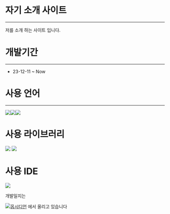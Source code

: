 자기 소개 사이트
====
***
저를 소개 하는 사이트 입니다.

개발기간
====
***
* 23-12-11  ~ Now

사용 언어 
====
***
<img src="https://img.shields.io/badge/javascript-F7DF1E?style=for-the-badge&logo=javascript&logoColor=JS"><img src="https://img.shields.io/badge/html5-34F26?style=for-the-badge&logo=html5&logoColor=white"><img src="https://img.shields.io/badge/css3-1572B6?style=for-the-badge&logo=css3&logoColor=white">

사용 라이브러리
===
<img src="https://img.shields.io/badge/jquery-0769AD?style=for-the-badge&logo=jquery&logoColor=black"> <img src="https://sweetalert2.github.io/images/SweetAlert2.png">


사용 IDE
===
<img src="https://img.shields.io/badge/visualstudiocode-007ACC?style=for-the-badge&logo=visualstudiocode&logoColor=black">


개발일지는


<img src="https://img.shields.io/badge/obsidian-7C3AED?style=for-the-badge&logo=obsidian&logoColor=white">[옵시디언](https://github.com/Samdasoo1076/Obsidian/tree/main/%EC%9E%90%EA%B8%B0%20%EC%86%8C%EA%B0%9C%20%EC%82%AC%EC%9D%B4%ED%8A%B8) 에서 올리고 있습니다
